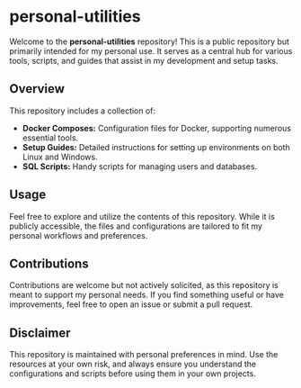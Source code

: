 # personal-utilities

Welcome to the **personal-utilities** repository! This is a public repository but primarily intended for my personal use. It serves as a central hub for various tools, scripts, and guides that assist in my development and setup tasks.

## Overview
This repository includes a collection of:

- **Docker Composes:** Configuration files for Docker, supporting numerous essential tools.
- **Setup Guides:** Detailed instructions for setting up environments on both Linux and Windows.
- **SQL Scripts:** Handy scripts for managing users and databases.

## Usage
Feel free to explore and utilize the contents of this repository. While it is publicly accessible, the files and configurations are tailored to fit my personal workflows and preferences.

## Contributions
Contributions are welcome but not actively solicited, as this repository is meant to support my personal needs. If you find something useful or have improvements, feel free to open an issue or submit a pull request.

## Disclaimer
This repository is maintained with personal preferences in mind. Use the resources at your own risk, and always ensure you understand the configurations and scripts before using them in your own projects.